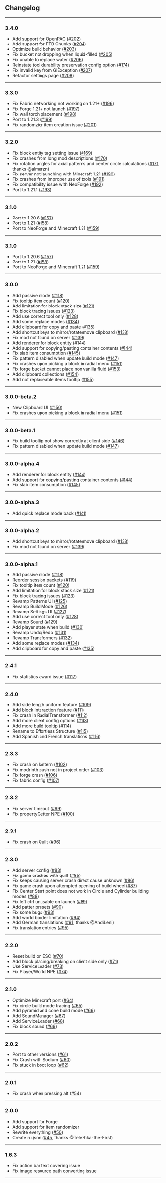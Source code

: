 ## Changelog
----------

### 3.4.0

* Add support for OpenPAC ([#202](https://github.com/huskcasaca/effortless/pull/202))
* Add support for FTB Chunks ([#204](https://github.com/huskcasaca/effortless/pull/204))
* Optimize build behavior ([#203](https://github.com/huskcasaca/effortless/pull/203))
* Fix bucket not dropping when liquid-filled ([#205](https://github.com/huskcasaca/effortless/pull/205))
* Fix unable to replace water ([#206](https://github.com/huskcasaca/effortless/pull/206))
* Reinstate tool durability preservation config option ([#174](https://github.com/huskcasaca/effortless/pull/174))
* Fix invalid key from GlException ([#207](https://github.com/huskcasaca/effortless/pull/207))
* Refactor settings page ([#208](https://github.com/huskcasaca/effortless/pull/208))

----------

### 3.3.0

* Fix Fabric networking not working on 1.21+ ([#196](https://github.com/huskcasaca/effortless/pull/196))
* Fix Forge 1.21+ not launch ([#197](https://github.com/huskcasaca/effortless/pull/197))
* Fix wall torch placement ([#198](https://github.com/huskcasaca/effortless/pull/198))
* Port to 1.21.3 ([#199](https://github.com/huskcasaca/effortless/pull/200))
* Fix randomzier item creation issue ([#201](https://github.com/huskcasaca/effortless/pull/201))

----------

### 3.2.0

* Fix block entity tag setting issue ([#169](https://github.com/huskcasaca/effortless/pull/169))
* Fix crashes from long mod descriptions ([#170](https://github.com/huskcasaca/effortless/pull/170))
* Fix rotation angles for axial patterns and center circle
  calculations ([#171](https://github.com/huskcasaca/effortless/pull/171), thanks @almarzn)
* Fix server not launching with Minecraft 1.21 ([#190](https://github.com/huskcasaca/effortless/pull/190))
* Fix crashes from improper use of tools ([#191](https://github.com/huskcasaca/effortless/pull/191))
* Fix compatibility issue with NeoForge ([#192](https://github.com/huskcasaca/effortless/pull/192))
* Port to 1.21.1 ([#193](https://github.com/huskcasaca/effortless/pull/193))

----------

### 3.1.0

* Port to 1.20.6 ([#157](https://github.com/huskcasaca/effortless/pull/157))
* Port to 1.21 ([#158](https://github.com/huskcasaca/effortless/pull/158))
* Port to NeoForge and Minecraft 1.21 ([#159](https://github.com/huskcasaca/effortless/pull/159))

----------

### 3.1.0

* Port to 1.20.6 ([#157](https://github.com/huskcasaca/effortless/pull/157))
* Port to 1.21 ([#158](https://github.com/huskcasaca/effortless/pull/158))
* Port to NeoForge and Minecraft 1.21 ([#159](https://github.com/huskcasaca/effortless/pull/159))

----------

### 3.0.0

* Add passive mode ([#118](https://github.com/huskcasaca/effortless/pull/118))
* Fix tooltip item count ([#120](https://github.com/huskcasaca/effortless/pull/120))
* Add limitation for block stack size ([#121](https://github.com/huskcasaca/effortless/pull/121))
* Fix block tracing issues ([#123](https://github.com/huskcasaca/effortless/pull/123))
* Add use correct tool only ([#128](https://github.com/huskcasaca/effortless/pull/128))
* Add some replace modes ([#134](https://github.com/huskcasaca/effortless/pull/134))
* Add clipboard for copy and paste ([#135](https://github.com/huskcasaca/effortless/pull/135))
* Add shortcut keys to mirror/rotate/move clipboard ([#138](https://github.com/huskcasaca/effortless/pull/138))
* Fix mod not found on server ([#139](https://github.com/huskcasaca/effortless/pull/139))
* Add renderer for block entity ([#144](https://github.com/huskcasaca/effortless/pull/144))
* Add support for copying/pasting container contents ([#144](https://github.com/huskcasaca/effortless/pull/144))
* Fix slab item consumption ([#145](https://github.com/huskcasaca/effortless/pull/145))
* Fix pattern disabled when update build mode ([#147](https://github.com/huskcasaca/effortless/pull/147))
* Fix crashes upon picking a block in radial menu ([#151](https://github.com/huskcasaca/effortless/pull/151))
* Fix forge bucket cannot place non vanilla fluid ([#153](https://github.com/huskcasaca/effortless/pull/153))
* Add clipboard collections ([#154](https://github.com/huskcasaca/effortless/pull/154))
* Add not replaceable items tooltip ([#155](https://github.com/huskcasaca/effortless/pull/155))

----------

### 3.0.0-beta.2

* New Clipboard UI ([#150](https://github.com/huskcasaca/effortless/pull/150))
* Fix crashes upon picking a block in radial menu ([#151](https://github.com/huskcasaca/effortless/pull/151))

----------

### 3.0.0-beta.1

* Fix build tooltip not show correctly at client side ([#146](https://github.com/huskcasaca/effortless/pull/146))
* Fix pattern disabled when update build mode ([#147](https://github.com/huskcasaca/effortless/pull/147))

----------

### 3.0.0-alpha.4

* Add renderer for block entity ([#144](https://github.com/huskcasaca/effortless/pull/144))
* Add support for copying/pasting container contents ([#144](https://github.com/huskcasaca/effortless/pull/144))
* Fix slab item consumption ([#145](https://github.com/huskcasaca/effortless/pull/145))

----------

### 3.0.0-alpha.3

* Add quick replace mode back ([#141](https://github.com/huskcasaca/effortless/pull/141))

----------

### 3.0.0-alpha.2

* Add shortcut keys to mirror/rotate/move clipboard ([#138](https://github.com/huskcasaca/effortless/pull/138))
* Fix mod not found on server ([#139](https://github.com/huskcasaca/effortless/pull/139))

----------

### 3.0.0-alpha.1

* Add passive mode ([#118](https://github.com/huskcasaca/effortless/pull/118))
* Reorder session packets ([#119](https://github.com/huskcasaca/effortless/pull/119))
* Fix tooltip item count ([#120](https://github.com/huskcasaca/effortless/pull/120))
* Add limitation for block stack size ([#121](https://github.com/huskcasaca/effortless/pull/121))
* Fix block tracing issues ([#123](https://github.com/huskcasaca/effortless/pull/123))
* Revamp Patterns UI ([#125](https://github.com/huskcasaca/effortless/pull/125))
* Revamp Build Mode ([#126](https://github.com/huskcasaca/effortless/pull/126))
* Revamp Settings UI ([#127](https://github.com/huskcasaca/effortless/pull/127))
* Add use correct tool only ([#128](https://github.com/huskcasaca/effortless/pull/128))
* Revamp Sound ([#129](https://github.com/huskcasaca/effortless/pull/129))
* Add player state when build ([#130](https://github.com/huskcasaca/effortless/pull/130))
* Revamp Undo/Redo ([#131](https://github.com/huskcasaca/effortless/pull/131))
* Revamp Transformers ([#132](https://github.com/huskcasaca/effortless/pull/132))
* Add some replace modes ([#134](https://github.com/huskcasaca/effortless/pull/134))
* Add clipboard for copy and paste ([#135](https://github.com/huskcasaca/effortless/pull/135))

----------

### 2.4.1

* Fix statistics award issue ([#117](https://github.com/huskcasaca/effortless/pull/117))

----------

### 2.4.0

* Add side length uniform feature ([#109](https://github.com/huskcasaca/effortless/pull/109))
* Add block interaction feature ([#111](https://github.com/huskcasaca/effortless/pull/111))
* Fix crash in RadialTransformer ([#112](https://github.com/huskcasaca/effortless/pull/112))
* Add more client config options ([#113](https://github.com/huskcasaca/effortless/pull/113))
* Add more build tooltip ([#114](https://github.com/huskcasaca/effortless/pull/114))
* Rename to Effortless Structure ([#115](https://github.com/huskcasaca/effortless/pull/115))
* Add Spanish and French translations ([#116](https://github.com/huskcasaca/effortless/pull/116))

----------

### 2.3.3

* Fix crash on lantern ([#102](https://github.com/huskcasaca/effortless/pull/102))
* Fix modrinth push not in project order ([#103](https://github.com/huskcasaca/effortless/pull/103))
* Fix forge crash ([#106](https://github.com/huskcasaca/effortless/pull/106))
* Fix fabric config ([#107](https://github.com/huskcasaca/effortless/pull/107))

----------

### 2.3.2

* Fix server timeout ([#99](https://github.com/huskcasaca/effortless/pull/99))
* Fix propertyGetter NPE ([#100](https://github.com/huskcasaca/effortless/pull/100))

----------

### 2.3.1

* Fix crash on Quilt ([#96](https://github.com/huskcasaca/effortless/pull/96))

----------

### 2.3.0

* Add server config ([#83](https://github.com/huskcasaca/effortless/pull/83))
* Fix game crashes with quilt ([#85](https://github.com/huskcasaca/effortless/pull/85))
* Fix keeps causing server crash direct cause unknown ([#86](https://github.com/huskcasaca/effortless/pull/86))
* Fix game crash upon attempted opening of build wheel ([#87](https://github.com/huskcasaca/effortless/pull/87))
* Fix Center Start point does not work in Circle and Cylinder building
  modes ([#88](https://github.com/huskcasaca/effortless/pull/88))
* Fix left ctrl unusable on launch ([#89](https://github.com/huskcasaca/effortless/pull/89))
* Add patter presets ([#90](https://github.com/huskcasaca/effortless/pull/90))
* Fix some bugs ([#93](https://github.com/huskcasaca/effortless/pull/93))
* Add world border limitation ([#94](https://github.com/huskcasaca/effortless/pull/94))
* Add German translations ([#91](https://github.com/huskcasaca/effortless/pull/91), thanks @AndiLeni)
* Fix translation entries ([#95](https://github.com/huskcasaca/effortless/pull/95))

----------

### 2.2.0

* Reset build on ESC ([#70](https://github.com/huskcasaca/effortless/pull/70))
* Add block placing/breaking on client side only ([#71](https://github.com/huskcasaca/effortless/pull/71))
* Use ServiceLoader ([#73](https://github.com/huskcasaca/effortless/pull/73))
* Fix Player/World NPE ([#74](https://github.com/huskcasaca/effortless/pull/74))

----------

### 2.1.0

* Optimize Minecraft port ([#64](https://github.com/huskcasaca/effortless/pull/64))
* Fix circle build mode tracing ([#65](https://github.com/huskcasaca/effortless/pull/65))
* Add pyramid and cone build mode ([#66](https://github.com/huskcasaca/effortless/pull/66))
* Add SoundManager ([#67](https://github.com/huskcasaca/effortless/pull/67))
* Add ServiceLoader ([#68](https://github.com/huskcasaca/effortless/pull/68))
* Fix block sound ([#69](https://github.com/huskcasaca/effortless/pull/69))

----------

### 2.0.2

* Port to other versions ([#61](https://github.com/huskcasaca/effortless/pull/61))
* Fix Crash with Sodium ([#60](https://github.com/huskcasaca/effortless/pull/60))
* Fix stuck in boot loop ([#62](https://github.com/huskcasaca/effortless/pull/62))

----------

### 2.0.1

* Fix crash when pressing alt ([#54](https://github.com/huskcasaca/effortless/pull/54))

----------

### 2.0.0

* Add support for Forge
* Add support for item randomizer
* Rewrite everything ([#50](https://github.com/huskcasaca/effortless/pull/50))
* Create ru.json ([#45](https://github.com/huskcasaca/effortless/pull/45), thanks @Telezhka-the-First)

----------

### 1.6.3

* Fix action bar text covering issue
* Fix image resource path converting issue

----------
